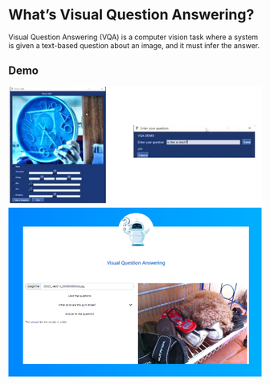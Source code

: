 # **What’s Visual Question Answering?**

Visual Question Answering (VQA) is a computer vision task where 
a system is given a text-based question about an image, 
and it must infer the answer.

## **Demo**
![plot](./imgs/DemoWebcam.png)
<br>
![plot](./imgs/WebApplication.png)
